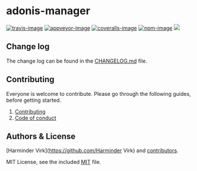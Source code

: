 # adonis-manager

[![travis-image]][travis-url]
[![appveyor-image]][appveyor-url]
[![coveralls-image]][coveralls-url]
[![npm-image]][npm-url]
![](https://img.shields.io/badge/Uses-Typescript-294E80.svg?style=flat-square&colorA=ddd)

## Change log

The change log can be found in the [CHANGELOG.md](CHANGELOG.md) file.

## Contributing

Everyone is welcome to contribute. Please go through the following guides, before getting started.

1. [Contributing](https://adonisjs.com/contributing)
2. [Code of conduct](https://adonisjs.com/code-of-conduct)


## Authors & License
[Harminder Virk](https://github.com/Harminder Virk) and [contributors](https://github.com/adonisjs/adonis-manager/graphs/contributors).

MIT License, see the included [MIT](LICENSE.md) file.

[travis-image]: https://img.shields.io/travis/adonisjs/adonis-manager/master.svg?style=flat-square&logo=travis
[travis-url]: https://travis-ci.org/adonisjs/adonis-manager "travis"

[appveyor-image]: https://img.shields.io/appveyor/ci/thetutlage/adonis-manager/master.svg?style=flat-square&logo=appveyor
[appveyor-url]: https://ci.appveyor.com/project/thetutlage/adonis-manager "appveyor"

[coveralls-image]: https://img.shields.io/coveralls/adonisjs/adonis-manager/master.svg?style=flat-square
[coveralls-url]: https://coveralls.io/github/adonisjs/adonis-manager "coveralls"

[npm-image]: https://img.shields.io/npm/v/adonis-manager.svg?style=flat-square&logo=npm
[npm-url]: https://npmjs.org/package/adonis-manager "npm"

